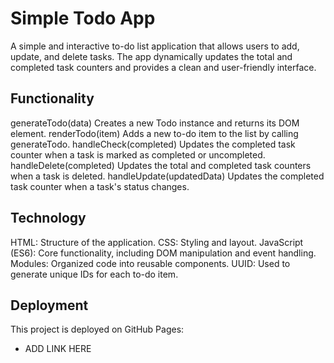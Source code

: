 # Simple Todo App

A simple and interactive to-do list application that allows users to add, update, and delete tasks. The app dynamically updates the total and completed task counters and provides a clean and user-friendly interface.

## Functionality

generateTodo(data)
Creates a new Todo instance and returns its DOM element.
renderTodo(item)
Adds a new to-do item to the list by calling generateTodo.
handleCheck(completed)
Updates the completed task counter when a task is marked as completed or uncompleted.
handleDelete(completed)
Updates the total and completed task counters when a task is deleted.
handleUpdate(updatedData)
Updates the completed task counter when a task's status changes.

## Technology

HTML: Structure of the application.
CSS: Styling and layout.
JavaScript (ES6): Core functionality, including DOM manipulation and event handling.
Modules: Organized code into reusable components.
UUID: Used to generate unique IDs for each to-do item.

## Deployment

This project is deployed on GitHub Pages:

- ADD LINK HERE
